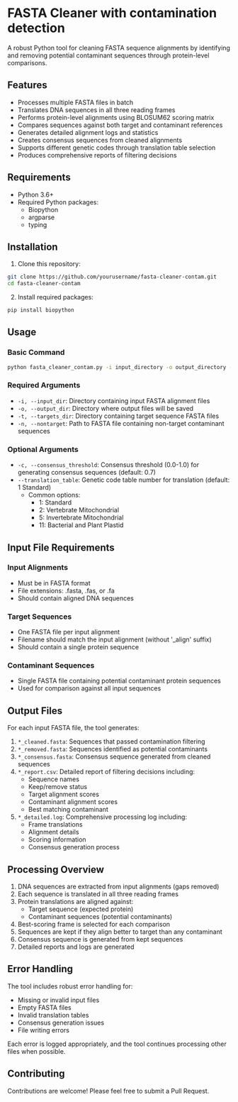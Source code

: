 # FASTA Cleaner with contamination detection

A robust Python tool for cleaning FASTA sequence alignments by identifying and removing potential contaminant sequences through protein-level comparisons.

## Features

- Processes multiple FASTA files in batch
- Translates DNA sequences in all three reading frames
- Performs protein-level alignments using BLOSUM62 scoring matrix
- Compares sequences against both target and contaminant references
- Generates detailed alignment logs and statistics
- Creates consensus sequences from cleaned alignments
- Supports different genetic codes through translation table selection
- Produces comprehensive reports of filtering decisions

## Requirements

- Python 3.6+
- Required Python packages:
  - Biopython
  - argparse
  - typing

## Installation

1. Clone this repository:
```bash
git clone https://github.com/yourusername/fasta-cleaner-contam.git
cd fasta-cleaner-contam
```

2. Install required packages:
```bash
pip install biopython
```

## Usage

### Basic Command

```bash
python fasta_cleaner_contam.py -i input_directory -o output_directory -t targets_directory -n contaminants.fasta
```

### Required Arguments

- `-i, --input_dir`: Directory containing input FASTA alignment files
- `-o, --output_dir`: Directory where output files will be saved
- `-t, --targets_dir`: Directory containing target sequence FASTA files
- `-n, --nontarget`: Path to FASTA file containing non-target contaminant sequences

### Optional Arguments

- `-c, --consensus_threshold`: Consensus threshold (0.0-1.0) for generating consensus sequences (default: 0.7)
- `--translation_table`: Genetic code table number for translation (default: 1 Standard)
  - Common options:
    - 1: Standard
    - 2: Vertebrate Mitochondrial
    - 5: Invertebrate Mitochondrial
    - 11: Bacterial and Plant Plastid

## Input File Requirements

### Input Alignments
- Must be in FASTA format
- File extensions: .fasta, .fas, or .fa
- Should contain aligned DNA sequences

### Target Sequences
- One FASTA file per input alignment
- Filename should match the input alignment (without '_align' suffix)
- Should contain a single protein sequence

### Contaminant Sequences
- Single FASTA file containing potential contaminant protein sequences
- Used for comparison against all input sequences

## Output Files

For each input FASTA file, the tool generates:

1. `*_cleaned.fasta`: Sequences that passed contamination filtering
2. `*_removed.fasta`: Sequences identified as potential contaminants
3. `*_consensus.fasta`: Consensus sequence generated from cleaned sequences
4. `*_report.csv`: Detailed report of filtering decisions including:
   - Sequence names
   - Keep/remove status
   - Target alignment scores
   - Contaminant alignment scores
   - Best matching contaminant
5. `*_detailed.log`: Comprehensive processing log including:
   - Frame translations
   - Alignment details
   - Scoring information
   - Consensus generation process

## Processing Overview

1. DNA sequences are extracted from input alignments (gaps removed)
2. Each sequence is translated in all three reading frames
3. Protein translations are aligned against:
   - Target sequence (expected protein)
   - Contaminant sequences (potential contaminants)
4. Best-scoring frame is selected for each comparison
5. Sequences are kept if they align better to target than any contaminant
6. Consensus sequence is generated from kept sequences
7. Detailed reports and logs are generated

## Error Handling

The tool includes robust error handling for:
- Missing or invalid input files
- Empty FASTA files
- Invalid translation tables
- Consensus generation issues
- File writing errors

Each error is logged appropriately, and the tool continues processing other files when possible.

## Contributing

Contributions are welcome! Please feel free to submit a Pull Request.
